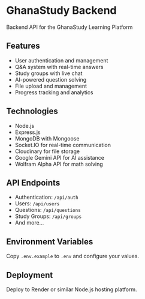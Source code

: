 # GhanaStudy Backend

Backend API for the GhanaStudy Learning Platform

## Features
- User authentication and management
- Q&A system with real-time answers
- Study groups with live chat
- AI-powered question solving
- File upload and management
- Progress tracking and analytics

## Technologies
- Node.js
- Express.js
- MongoDB with Mongoose
- Socket.IO for real-time communication
- Cloudinary for file storage
- Google Gemini API for AI assistance
- Wolfram Alpha API for math solving

## API Endpoints
- Authentication: `/api/auth`
- Users: `/api/users`
- Questions: `/api/questions`
- Study Groups: `/api/groups`
- And more...

## Environment Variables
Copy `.env.example` to `.env` and configure your values.

## Deployment
Deploy to Render or similar Node.js hosting platform.
